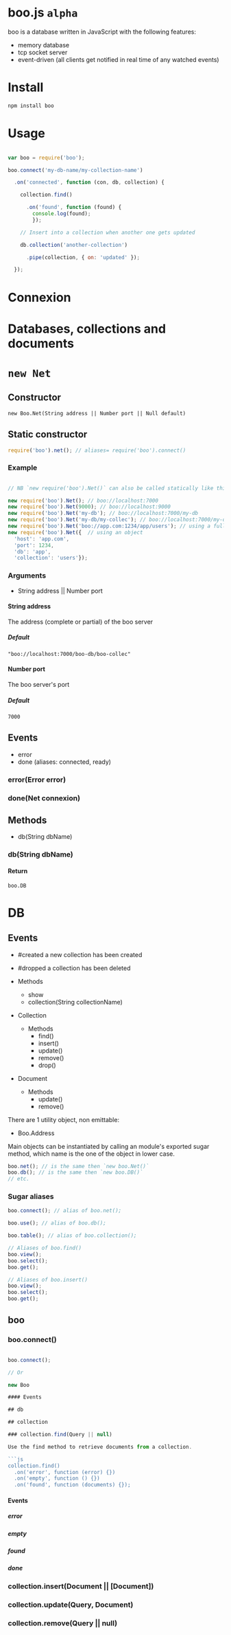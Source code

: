 boo.js `alpha`
============

boo is a database written in JavaScript with the following features:

- memory database
- tcp socket server
- event-driven (all clients get notified in real time of any watched events)

# Install

```bash
npm install boo
```

# Usage

```js

var boo = require('boo');

boo.connect('my-db-name/my-collection-name')

  .on('connected', function (con, db, collection) {

    collection.find()

      .on('found', function (found) {
        console.log(found);
        });

    // Insert into a collection when another one gets updated

    db.collection('another-collection')

      .pipe(collection, { on: 'updated' });

  });
```

# Connexion

# Databases, collections and documents

# `new Net`

## Constructor

    new Boo.Net(String address || Number port || Null default)
    
## Static constructor

```js
require('boo').net(); // aliases= require('boo').connect()
```
    
### Example

```js

// NB `new require('boo').Net()` can also be called statically like this `require('boo').net()`

new require('boo').Net(); // boo://localhost:7000
new require('boo').Net(9000); // boo://localhost:9000
new require('boo').Net('my-db'); // boo://localhost:7000/my-db
new require('boo').Net('my-db/my-collec'); // boo://localhost:7000/my-db/my-collec
new require('boo').Net('boo://app.com:1234/app/users'); // using a full address
new require('boo').Net({  // using an object
  'host': 'app.com',
  'port': 1234,
  'db': 'app',
  'collection': 'users'});
```

### Arguments

- String address || Number port

#### String address 

The address (complete or partial) of the boo server

##### Default 

    "boo://localhost:7000/boo-db/boo-collec"

#### Number port

The boo server's port

##### Default 

    7000
  
## Events

- error
- done (aliases: connected, ready)

### error(Error error)

### done(Net connexion)

## Methods

- db(String dbName)

### db(String dbName)

#### Return

    boo.DB
    

# DB

## Events

- #created a new collection has been created
- #dropped a collection has been deleted


- Methods
    - show
    - collection(String collectionName)
- Collection
  - Methods
    - find()
    - insert()
    - update()
    - remove()
    - drop()
- Document
  - Methods
    - update()
    - remove()

There are 1 utility object, non emittable:

- Boo.Address

Main objects can be instantiated by calling an module's exported sugar method, which name is the one of the object in lower case.

```js
boo.net(); // is the same then `new boo.Net()`
boo.db(); // is the same then `new boo.DB()`
// etc.
```

### Sugar aliases

```js
boo.connect(); // alias of boo.net();

boo.use(); // alias of boo.db();

boo.table(); // alias of boo.collection();

// Aliases of boo.find()
boo.view();
boo.select();
boo.get();

// Aliases of boo.insert()
boo.view();
boo.select();
boo.get();
```

## boo

### boo.connect()

```js

boo.connect();

// Or

new Boo

#### Events

## db

## collection

### collection.find(Query || null)

Use the find method to retrieve documents from a collection.

```js
collection.find()
  .on('error', function (error) {})
  .on('empty', function () {})
  .on('found', function (documents) {});
```

#### Events

##### error

##### empty

##### found

##### done

### collection.insert(Document || [Document])

### collection.update(Query, Document)

### collection.remove(Query || null)
